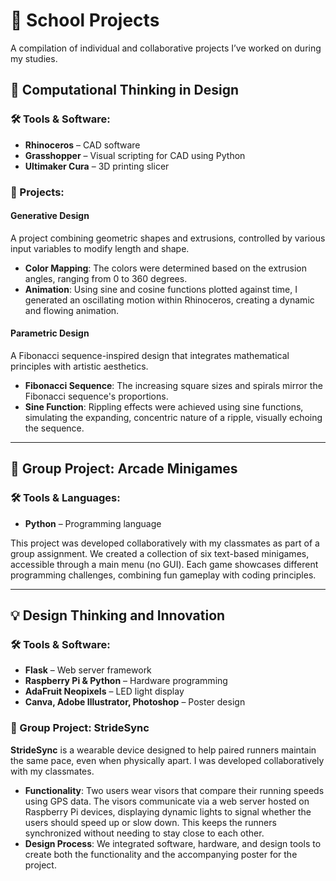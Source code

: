 # 🏫 School Projects  
A compilation of individual and collaborative projects I’ve worked on during my studies.

## **📐 Computational Thinking in Design**

### 🛠️ Tools & Software:
- **Rhinoceros** – CAD software  
- **Grasshopper** – Visual scripting for CAD using Python  
- **Ultimaker Cura** – 3D printing slicer

### 📝 Projects:

#### **Generative Design**
A project combining geometric shapes and extrusions, controlled by various input variables to modify length and shape.  
- **Color Mapping**: The colors were determined based on the extrusion angles, ranging from 0 to 360 degrees.  
- **Animation**: Using sine and cosine functions plotted against time, I generated an oscillating motion within Rhinoceros, creating a dynamic and flowing animation.

#### **Parametric Design**
A Fibonacci sequence-inspired design that integrates mathematical principles with artistic aesthetics.  
- **Fibonacci Sequence**: The increasing square sizes and spirals mirror the Fibonacci sequence's proportions.  
- **Sine Function**: Rippling effects were achieved using sine functions, simulating the expanding, concentric nature of a ripple, visually echoing the sequence.

---

## **👥 Group Project: Arcade Minigames**

### 🛠️ Tools & Languages:
- **Python** – Programming language

This project was developed collaboratively with my classmates as part of a group assignment. We created a collection of six text-based minigames, accessible through a main menu (no GUI). Each game showcases different programming challenges, combining fun gameplay with coding principles.

---

## **💡 Design Thinking and Innovation**

### 🛠️ Tools & Software:
- **Flask** – Web server framework  
- **Raspberry Pi & Python** – Hardware programming  
- **AdaFruit Neopixels** – LED light display  
- **Canva, Adobe Illustrator, Photoshop** – Poster design

### 👥 Group Project: **StrideSync**

**StrideSync** is a wearable device designed to help paired runners maintain the same pace, even when physically apart. I was developed collaboratively with my classmates.  
- **Functionality**: Two users wear visors that compare their running speeds using GPS data. The visors communicate via a web server hosted on Raspberry Pi devices, displaying dynamic lights to signal whether the users should speed up or slow down. This keeps the runners synchronized without needing to stay close to each other.  
- **Design Process**: We integrated software, hardware, and design tools to create both the functionality and the accompanying poster for the project.
